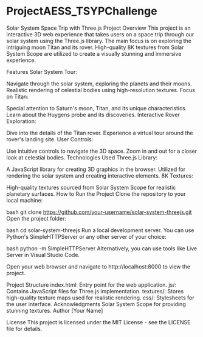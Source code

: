 ﻿# ProjectAESS_TSYPChallenge

Solar System Space Trip with Three.js
Project Overview
This project is an interactive 3D web experience that takes users on a space trip through our solar system using the Three.js library. The main focus is on exploring the intriguing moon Titan and its rover. High-quality 8K textures from Solar System Scope are utilized to create a visually stunning and immersive experience.

Features
Solar System Tour:

Navigate through the solar system, exploring the planets and their moons.
Realistic rendering of celestial bodies using high-resolution textures.
Focus on Titan:

Special attention to Saturn's moon, Titan, and its unique characteristics.
Learn about the Huygens probe and its discoveries.
Interactive Rover Exploration:

Dive into the details of the Titan rover.
Experience a virtual tour around the rover's landing site.
User Controls:

Use intuitive controls to navigate the 3D space.
Zoom in and out for a closer look at celestial bodies.
Technologies Used
Three.js Library:

A JavaScript library for creating 3D graphics in the browser.
Utilized for rendering the solar system and creating interactive elements.
8K Textures:

High-quality textures sourced from Solar System Scope for realistic planetary surfaces.
How to Run the Project
Clone the repository to your local machine:

bash
git clone https://github.com/your-username/solar-system-threejs.git
Open the project folder:

bash
cd solar-system-threejs
Run a local development server. You can use Python's SimpleHTTPServer or any other server of your choice:

bash
python -m SimpleHTTPServer
Alternatively, you can use tools like Live Server in Visual Studio Code.

Open your web browser and navigate to http://localhost:8000 to view the project.

Project Structure
index.html: Entry point for the web application.
js/: Contains JavaScript files for Three.js implementation.
textures/: Stores high-quality texture maps used for realistic rendering.
css/: Stylesheets for the user interface.
Acknowledgments
Solar System Scope for providing stunning textures.
Author
[Your Name]

License
This project is licensed under the MIT License - see the LICENSE file for details.

